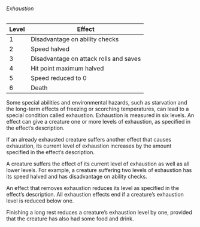 ###### Exhaustion
| Level | Effect                                 |
| ----- | -------------------------------------- |
| 1     | Disadvantage on ability checks         |
| 2     | Speed halved                           |
| 3     | Disadvantage on attack rolls and saves |
| 4     | Hit point maximum halved               |
| 5     | Speed reduced to 0                     |
| 6     | Death                                  |
Some special abilities and environmental hazards, such as starvation and the long-term effects of freezing or scorching temperatures, can lead to a special condition called exhaustion. Exhaustion is measured in six levels. An effect can give a creature one or more levels of exhaustion, as specified in the effect’s description.

If an already exhausted creature suffers another effect that causes exhaustion, its current level of exhaustion increases by the amount specified in the effect’s description.

A creature suffers the effect of its current level of exhaustion as well as all lower levels. For example, a creature suffering two levels of exhaustion has its speed halved and has disadvantage on ability checks.

An effect that removes exhaustion reduces its level as specified in the effect’s description. All exhaustion effects end if a creature’s exhaustion level is reduced below one.

Finishing a long rest reduces a creature’s exhaustion level by one, provided that the creature has also had some food and drink.